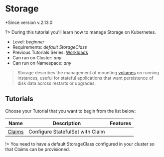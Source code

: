 # Storage

*Since version  v.2.13.0

?> During this tutorial you'll learn how to manage Storage on Kubernetes.

* Level: *beginner*
* Requirements: *default StorageClass*
* Previous Tutorials Series: [Workloads](/tutorials/workloads/)
* Can run on Cluster: *any*
* Can run on Namespace: *any*

> Storage describes the management of mounting [volumes](https://kubernetes.io/docs/concepts/storage/volumes/) on running instances, useful for stateful applications that want persistence of disk data across restarts or upgrades.

## Tutorials

Choose your Tutorial that you want to begin from the list below:

| Name                               | Description                      | Features |
|------------------------------------|----------------------------------|----------|
| [Claims](tutorials/storage/claims/) | Configure StatefulSet with Claim |          |

!> You need to have a default StorageClass configured in your cluster so that Claims can be provisioned.
